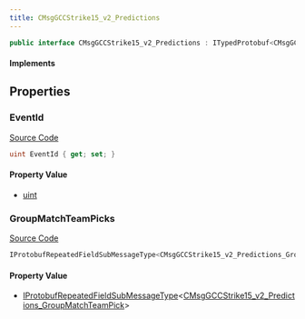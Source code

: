 ```yaml
---
title: CMsgGCCStrike15_v2_Predictions
---
```


```csharp
public interface CMsgGCCStrike15_v2_Predictions : ITypedProtobuf<CMsgGCCStrike15_v2_Predictions>, INativeHandle
```

#### Implements

## Properties

### EventId

[Source Code](https://github.com/swiftly-solution/swiftlys2/blob/beta/managed/src/SwiftlyS2.Generated/Protobufs/Interfaces/CMsgGCCStrike15_v2_Predictions.cs#L13)

```csharp
uint EventId { get; set; }
```

#### Property Value

- [uint](https://learn.microsoft.com/dotnet/api/system.uint32)

### GroupMatchTeamPicks

[Source Code](https://github.com/swiftly-solution/swiftlys2/blob/beta/managed/src/SwiftlyS2.Generated/Protobufs/Interfaces/CMsgGCCStrike15_v2_Predictions.cs#L16)

```csharp
IProtobufRepeatedFieldSubMessageType<CMsgGCCStrike15_v2_Predictions_GroupMatchTeamPick> GroupMatchTeamPicks { get; }
```

#### Property Value

- [IProtobufRepeatedFieldSubMessageType](/docs/api/shared/netmessages/iprotobufrepeatedfieldsubmessagetype-1)<[CMsgGCCStrike15_v2_Predictions_GroupMatchTeamPick](/docs/api/shared/protobufdefinitions/cmsggccstrike15_v2_predictions_groupmatchteampick)>

